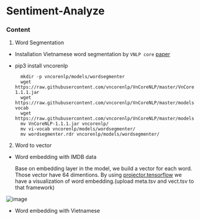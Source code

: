 # Sentiment-Analyze

### Content
1. Word Segmentation
- Installation Vietnamese word segmentation by `VNLP core` [paper](https://arxiv.org/pdf/1709.06307v2.pdf)
- pip3 install vncorenlp

        mkdir -p vncorenlp/models/wordsegmenter
        wget https://raw.githubusercontent.com/vncorenlp/VnCoreNLP/master/VnCoreNLP-1.1.1.jar
        wget https://raw.githubusercontent.com/vncorenlp/VnCoreNLP/master/models/wordsegmenter/vi-vocab
        wget https://raw.githubusercontent.com/vncorenlp/VnCoreNLP/master/models/wordsegmenter/wordsegmenter.rdr
        mv VnCoreNLP-1.1.1.jar vncorenlp/ 
        mv vi-vocab vncorenlp/models/wordsegmenter/
        mv wordsegmenter.rdr vncorenlp/models/wordsegmenter/

2. Word to vector

- Word embedding with  IMDB data

    Base on embedding layer in the model, we build a vector for each word. Those vector have 64 dimentions.
    By using  [projector.tensorflow](https://projector.tensorflow.org/) we have a visualization of word embedding.(upload meta.tsv and vect.tsv to that framework)
    
    
![image](https://user-images.githubusercontent.com/50827517/126015338-f5449560-8a5b-4f7c-af91-e40e4536b9fd.png)


-  Word embedding with Vietnamese 